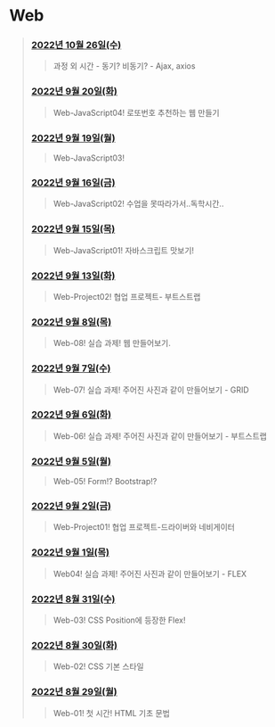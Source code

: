 # Web



> 
> ### [2022년 10월 26일(수)](./221026/README.md)
>
> > 과정 외 시간 - 동기? 비동기? - Ajax, axios
> ### [2022년 9월 20일(화)](./220920/README.md)
>
> > Web-JavaScript04! 로또번호 추천하는 웹 만들기 
> ### [2022년 9월 19일(월)](./220919/README.md)
>
> > Web-JavaScript03!
> ### [2022년 9월 16일(금)](./220916/README.md)
>
> > Web-JavaScript02! 수업을 못따라가서..독학시간..
> ### [2022년 9월 15일(목)](./220915/README.md)
>
> > Web-JavaScript01! 자바스크립트 맛보기!
> ### [2022년 9월 13일(화)](./220913/practice.md)
>
> > Web-Project02! 협업 프로젝트- 부트스트랩
> ### [2022년 9월 8일(목)](./220908/practice.md)
>
> > Web-08! 실습 과제! 웹 만들어보기.
> ### [2022년 9월 7일(수)](./220907/practice.md)
>
> > Web-07! 실습 과제! 주어진 사진과 같이 만들어보기 - GRID
> ### [2022년 9월 6일(화)](./220906/practice.md)
>
> > Web-06! 실습 과제! 주어진 사진과 같이 만들어보기 - 부트스트랩
> ### [2022년 9월 5일(월)](./220905/README.md)
>
> > Web-05! Form!? Bootstrap!?
> ### [2022년 9월 2일(금)](./220902/practice.md)
>
> > Web-Project01! 협업 프로젝트-드라이버와 네비게이터
> ### [2022년 9월 1일(목)](./220901/practice.md)
>
> > Web04! 실습 과제! 주어진 사진과 같이 만들어보기 - FLEX
> ### [2022년 8월 31일(수)](./220831/README.md)
>
> > Web-03! CSS Position에 등장한 Flex!
> ### [2022년 8월 30일(화)](./220830/README.md)
>
> > Web-02!  CSS 기본 스타일
> ### [2022년 8월 29일(월)](./220829/README.md)
>
> > Web-01! 첫 시간! HTML 기초 문법
